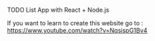 TODO List App with React + Node.js

If you want to learn to create this website go to : https://www.youtube.com/watch?v=NqsispG1Bv4
